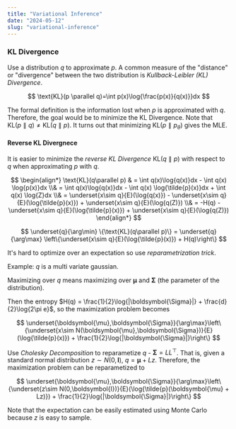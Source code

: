 ```yaml
---
title: "Variational Inference"
date: "2024-05-12"
slug: "variational-inference"
---
```


### KL Divergence

Use a distribution $q$ to approximate $p$. A common measure of the "distance" or "divergence" between the two distribution is *Kullback-Leibler (KL) Divergence*.

$$
\text{KL}(p \parallel q)=\int p(x)\log{\frac{p(x)}{q(x)}}dx
$$

The formal definition is the information lost when $p$ is approximated with $q$. Therefore, the goal would be to minimize the KL Divergence. Note that $\text{KL}(p \parallel q) \neq \text{KL}(q \parallel p)$. It turns out that minimizing $\text{KL}(p \parallel p_\theta)$ gives the MLE.

#### Reverse KL Divergnece

It is easier to minimize the *reverse KL Divergence* $\text{KL}(q\parallel p)$ with respect to $q$ when approximating $p$ with $q$.

$$
\begin{align*}
\text{KL}(q\parallel p) & = \int q(x)\log{q(x)}dx - \int q(x) \log{p(x)}dx
\\& = \int q(x)\log{q(x)}dx - \int q(x) \log{\tilde{p}(x)}dx + \int q(x) \log{Z}dx
\\& = \underset{x\sim q}{E}(\log{q(x)}) - \underset{x\sim q}{E}(\log{\tilde{p}(x)}) + \underset{x\sim q}{E}(\log{q(Z)})
\\& = -H(q) - \underset{x\sim q}{E}(\log{\tilde{p}(x)}) + \underset{x\sim q}{E}(\log{q(Z)})
\end{align*}
$$

$$
\underset{q}{\arg\min} \{\text{KL}(q\parallel p)\} = \underset{q}{\arg\max} \left\{\underset{x\sim q}{E}(\log{\tilde{p}(x)}) + H(q)\right\}
$$

It's hard to optimize over an expectation so use *reparametrization trick*.

Example: $q$ is a multi variate gaussian.

Maximizing over $q$ means maximizing over $\boldsymbol{\mu}$ and $\boldsymbol{\Sigma}$ (the parameter of the distribution).

Then the entropy $H(q) = \frac{1}{2}\log{|\boldsymbol{\Sigma}|} + \frac{d}{2}\log{2\pi e}$, so the maximization problem becomes

$$
\underset{\boldsymbol{\mu},\boldsymbol{\Sigma}}{\arg\max}\left\{\underset{x\sim N(\boldsymbol{\mu},\boldsymbol{\Sigma})}{E}(\log{\tilde{p}(x)}) + \frac{1}{2}\log{|\boldsymbol{\Sigma}|}\right\}
$$

Use *Cholesky Decomposition* to reparametize $q$ - $\boldsymbol{\Sigma} = LL^\top$. That is, given a standard normal distribution $z\sim N(0, \boldsymbol{I})$, $q = \boldsymbol{\mu} + Lz$. Therefore, the maximization problem can be reparametized to

$$
\underset{\boldsymbol{\mu},\boldsymbol{\Sigma}}{\arg\max}\left\{\underset{z\sim N(0,\boldsymbol{I})}{E}(\log{\tilde{p}(\boldsymbol{\mu} + Lz)}) + \frac{1}{2}\log{|\boldsymbol{\Sigma}|}\right\}
$$

Note that the expectation can be easily estimated using Monte Carlo because $z$ is easy to sample.